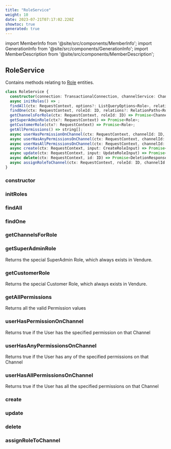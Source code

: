 ```yaml
---
title: "RoleService"
weight: 10
date: 2023-07-21T07:17:02.220Z
showtoc: true
generated: true
---
```

<!-- This file was generated from the Vendure source. Do not modify. Instead, re-run the "docs:build" script -->
import MemberInfo from '@site/src/components/MemberInfo';
import GenerationInfo from '@site/src/components/GenerationInfo';
import MemberDescription from '@site/src/components/MemberDescription';


## RoleService

<GenerationInfo sourceFile="packages/core/src/service/services/role.service.ts" sourceLine="51" packageName="@vendure/core" />

Contains methods relating to <a href='/docs/reference/typescript-api/entities/role#role'>Role</a> entities.

```ts title="Signature"
class RoleService {
  constructor(connection: TransactionalConnection, channelService: ChannelService, listQueryBuilder: ListQueryBuilder, configService: ConfigService, eventBus: EventBus)
  async initRoles() => ;
  findAll(ctx: RequestContext, options?: ListQueryOptions<Role>, relations?: RelationPaths<Role>) => Promise<PaginatedList<Role>>;
  findOne(ctx: RequestContext, roleId: ID, relations?: RelationPaths<Role>) => Promise<Role | undefined>;
  getChannelsForRole(ctx: RequestContext, roleId: ID) => Promise<Channel[]>;
  getSuperAdminRole(ctx?: RequestContext) => Promise<Role>;
  getCustomerRole(ctx?: RequestContext) => Promise<Role>;
  getAllPermissions() => string[];
  async userHasPermissionOnChannel(ctx: RequestContext, channelId: ID, permission: Permission) => Promise<boolean>;
  async userHasAnyPermissionsOnChannel(ctx: RequestContext, channelId: ID, permissions: Permission[]) => Promise<boolean>;
  async userHasAllPermissionsOnChannel(ctx: RequestContext, channelId: ID, permissions: Permission[]) => Promise<boolean>;
  async create(ctx: RequestContext, input: CreateRoleInput) => Promise<Role>;
  async update(ctx: RequestContext, input: UpdateRoleInput) => Promise<Role>;
  async delete(ctx: RequestContext, id: ID) => Promise<DeletionResponse>;
  async assignRoleToChannel(ctx: RequestContext, roleId: ID, channelId: ID) => ;
}
```

<div className="members-wrapper">

### constructor

<MemberInfo kind="method" type="(connection: <a href='/docs/reference/typescript-api/data-access/transactional-connection#transactionalconnection'>TransactionalConnection</a>, channelService: <a href='/docs/reference/typescript-api/services/channel-service#channelservice'>ChannelService</a>, listQueryBuilder: <a href='/docs/reference/typescript-api/data-access/list-query-builder#listquerybuilder'>ListQueryBuilder</a>, configService: ConfigService, eventBus: <a href='/docs/reference/typescript-api/events/event-bus#eventbus'>EventBus</a>) => RoleService"   />


### initRoles

<MemberInfo kind="method" type="() => "   />


### findAll

<MemberInfo kind="method" type="(ctx: <a href='/docs/reference/typescript-api/request/request-context#requestcontext'>RequestContext</a>, options?: ListQueryOptions&#60;<a href='/docs/reference/typescript-api/entities/role#role'>Role</a>&#62;, relations?: RelationPaths&#60;<a href='/docs/reference/typescript-api/entities/role#role'>Role</a>&#62;) => Promise&#60;<a href='/docs/reference/typescript-api/common/paginated-list#paginatedlist'>PaginatedList</a>&#60;<a href='/docs/reference/typescript-api/entities/role#role'>Role</a>&#62;&#62;"   />


### findOne

<MemberInfo kind="method" type="(ctx: <a href='/docs/reference/typescript-api/request/request-context#requestcontext'>RequestContext</a>, roleId: <a href='/docs/reference/typescript-api/common/id#id'>ID</a>, relations?: RelationPaths&#60;<a href='/docs/reference/typescript-api/entities/role#role'>Role</a>&#62;) => Promise&#60;<a href='/docs/reference/typescript-api/entities/role#role'>Role</a> | undefined&#62;"   />


### getChannelsForRole

<MemberInfo kind="method" type="(ctx: <a href='/docs/reference/typescript-api/request/request-context#requestcontext'>RequestContext</a>, roleId: <a href='/docs/reference/typescript-api/common/id#id'>ID</a>) => Promise&#60;<a href='/docs/reference/typescript-api/entities/channel#channel'>Channel</a>[]&#62;"   />


### getSuperAdminRole

<MemberInfo kind="method" type="(ctx?: <a href='/docs/reference/typescript-api/request/request-context#requestcontext'>RequestContext</a>) => Promise&#60;<a href='/docs/reference/typescript-api/entities/role#role'>Role</a>&#62;"   />

Returns the special SuperAdmin Role, which always exists in Vendure.
### getCustomerRole

<MemberInfo kind="method" type="(ctx?: <a href='/docs/reference/typescript-api/request/request-context#requestcontext'>RequestContext</a>) => Promise&#60;<a href='/docs/reference/typescript-api/entities/role#role'>Role</a>&#62;"   />

Returns the special Customer Role, which always exists in Vendure.
### getAllPermissions

<MemberInfo kind="method" type="() => string[]"   />

Returns all the valid Permission values
### userHasPermissionOnChannel

<MemberInfo kind="method" type="(ctx: <a href='/docs/reference/typescript-api/request/request-context#requestcontext'>RequestContext</a>, channelId: <a href='/docs/reference/typescript-api/common/id#id'>ID</a>, permission: <a href='/docs/reference/typescript-api/common/permission#permission'>Permission</a>) => Promise&#60;boolean&#62;"   />

Returns true if the User has the specified permission on that Channel
### userHasAnyPermissionsOnChannel

<MemberInfo kind="method" type="(ctx: <a href='/docs/reference/typescript-api/request/request-context#requestcontext'>RequestContext</a>, channelId: <a href='/docs/reference/typescript-api/common/id#id'>ID</a>, permissions: <a href='/docs/reference/typescript-api/common/permission#permission'>Permission</a>[]) => Promise&#60;boolean&#62;"   />

Returns true if the User has any of the specified permissions on that Channel
### userHasAllPermissionsOnChannel

<MemberInfo kind="method" type="(ctx: <a href='/docs/reference/typescript-api/request/request-context#requestcontext'>RequestContext</a>, channelId: <a href='/docs/reference/typescript-api/common/id#id'>ID</a>, permissions: <a href='/docs/reference/typescript-api/common/permission#permission'>Permission</a>[]) => Promise&#60;boolean&#62;"   />

Returns true if the User has all the specified permissions on that Channel
### create

<MemberInfo kind="method" type="(ctx: <a href='/docs/reference/typescript-api/request/request-context#requestcontext'>RequestContext</a>, input: CreateRoleInput) => Promise&#60;<a href='/docs/reference/typescript-api/entities/role#role'>Role</a>&#62;"   />


### update

<MemberInfo kind="method" type="(ctx: <a href='/docs/reference/typescript-api/request/request-context#requestcontext'>RequestContext</a>, input: UpdateRoleInput) => Promise&#60;<a href='/docs/reference/typescript-api/entities/role#role'>Role</a>&#62;"   />


### delete

<MemberInfo kind="method" type="(ctx: <a href='/docs/reference/typescript-api/request/request-context#requestcontext'>RequestContext</a>, id: <a href='/docs/reference/typescript-api/common/id#id'>ID</a>) => Promise&#60;DeletionResponse&#62;"   />


### assignRoleToChannel

<MemberInfo kind="method" type="(ctx: <a href='/docs/reference/typescript-api/request/request-context#requestcontext'>RequestContext</a>, roleId: <a href='/docs/reference/typescript-api/common/id#id'>ID</a>, channelId: <a href='/docs/reference/typescript-api/common/id#id'>ID</a>) => "   />




</div>
